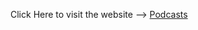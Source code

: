 <p>Click Here to visit the website --> <a href="https://sspstark.github.io/Podcasts/"> Podcasts</a> </p>
